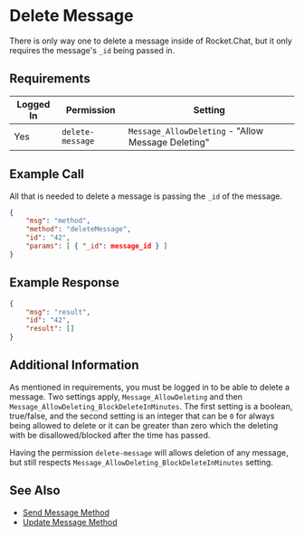 # Delete Message

There is only way one to delete a message inside of Rocket.Chat, but it only requires the message's `_id` being passed in.

## Requirements

| Logged In | Permission       | Setting                                            |
| --------- | ---------------- | -------------------------------------------------- |
| Yes       | `delete-message` | `Message_AllowDeleting` - "Allow Message Deleting" |

## Example Call

All that is needed to delete a message is passing the `_id` of the message.

```json
{
    "msg": "method",
    "method": "deleteMessage",
    "id": "42",
    "params": [ { "_id": message_id } ]
}
```

## Example Response

```json
{
    "msg": "result",
    "id": "42",
    "result": []
}
```

## Additional Information

As mentioned in requirements, you must be logged in to be able to delete a message. Two settings apply, `Message_AllowDeleting` and then `Message_AllowDeleting_BlockDeleteInMinutes`. The first setting is a boolean, true/false, and the second setting is an integer that can be `0` for always being allowed to delete or it can be greater than zero which the deleting with be disallowed/blocked after the time has passed.

Having the permission `delete-message` will allows deletion of any message, but still respects `Message_AllowDeleting_BlockDeleteInMinutes` setting.

## See Also

- [Send Message Method][1]
- [Update Message Method][2]

[1]: ../send-message/

[2]: ../update-message/
